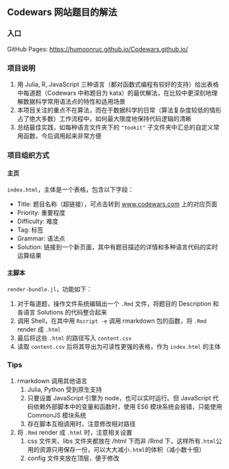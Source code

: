## Codewars 网站题目的解法

### 入口

GitHub Pages: https://humoonruc.github.io/Codewars.github.io/

### 项目说明


1. 用 Julia, R, JavaScript 三种语言（都对函数式编程有较好的支持）给出表格中每道题（Codewars 中称题目为 kata）的最优解法，在比较中更深刻地理解数据科学常用语法点的特性和适用场景
2. 本项目关注的重点不在算法，而在于数据科学的日常（算法复杂度较低的情形占了绝大多数）工作流程中，如何最大限度地保持代码逻辑的清晰
3. 总结最佳实践，如每种语言文件夹下的 `"tookit"` 子文件夹中汇总的自定义常用函数，今后调用起来非常方便


### 项目组织方式

#### 主页

`index.html`，主体是一个表格，包含以下字段：

- Title: 题目名称（超链接），可点击转到 www.codewars.com 上的对应页面
- Priority: 重要程度
- Difficulty: 难度
- Tag: 标签
- Grammar: 语法点
- Solution: 链接到一个新页面，其中有题目描述的详情和多种语言代码的实时运算结果


#### 主脚本

`render-bundle.jl`，功能如下：

1. 对于每道题，操作文件系统编辑出一个 `.Rmd` 文件，将题目的 Description 和各语言 Solutions 的代码整合起来
2. 调用 Shell，在其中用 `Rscript -e` 调用 rmarkdown 包的函数，将 `.Rmd` render 成 `.html`
3. 最后将这些 `.html` 的路径写入 `content.csv`
4. 读取 `content.csv` 后将其导出为可读性更强的表格，作为 `index.html` 的主体


### Tips

1. rmarkdown 调用其他语言
   1.  Julia, Python 受到原生支持
   2.  只要设置 JavaScript 引擎为 node，也可以实时运行。但 JavaScript 代码依赖外部脚本中的变量和函数时，使用 ES6 模块系统会报错，只能使用 CommonJS 模块系统
   3.  存在脚本互相调用时，注意修改相对路径
2. 将 `.Rmd` render 成 `.html` 时，注意相关设置
   1. css 文件夹、libs 文件夹都放在 /html 下而非 /Rmd 下，这样所有`.html`公用的资源只用保存一份，可以大大减小`.html`的体积（减小数十倍）
   2. config 文件夹放在顶层，便于修改